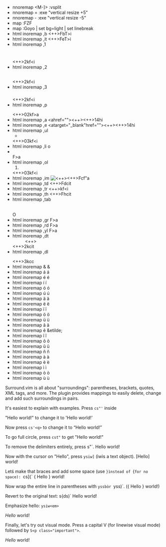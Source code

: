 * nnoremap <M-]> :vsplit<CR>
* nnoremap <silent> <Leader>= :exe "vertical resize +5"<CR>
* nnoremap <silent> <Leader>- :exe "vertical resize -5"<CR>
* map <M-P> :FZF<CR>
* map <M-f> :Goyo \| set bg=light \| set linebreak<CR>
* html inoremap ,b <b></b><Space><++><Esc>FbT>i
* html inoremap ,it <em></em><Space><++><Esc>FeT>i
* html inoremap ,1 <h1></h1><Enter><Enter><++><Esc>2kf<i
* html inoremap ,2 <h2></h2><Enter><Enter><++><Esc>2kf<i
* html inoremap ,3 <h3></h3><Enter><Enter><++><Esc>2kf<i
* html inoremap ,p <p></p><Enter><Enter><++><Esc>02kf>a
* html inoremap ,a <a<Space>href=""><++></a><Space><++><Esc>14hi
* html inoremap ,e <a<Space>target="_blank"<Space>href=""><++></a><Space><++><Esc>14hi
* html inoremap ,ul <ul><Enter><li></li><Enter></ul><Enter><Enter><++><Esc>03kf<i
* html inoremap ,li <Esc>o<li></li><Esc>F>a
* html inoremap ,ol <ol><Enter><li></li><Enter></ol><Enter><Enter><++><Esc>03kf<i
* html inoremap ,im <img src="" alt="<++>"><++><esc>Fcf"a
* html inoremap ,td <td></td><++><Esc>Fdcit
* html inoremap ,tr <tr></tr><Enter><++><Esc>kf<i
* html inoremap ,th <th></th><++><Esc>Fhcit
* html inoremap ,tab <table><Enter></table><Esc>O
* html inoremap ,gr <font color="green"></font><Esc>F>a
* html inoremap ,rd <font color="red"></font><Esc>F>a
* html inoremap ,yl <font color="yellow"></font><Esc>F>a
* html inoremap ,dt <dt></dt><Enter><dd><++></dd><Enter><++><esc>2kcit
* html inoremap ,dl <dl><Enter><Enter></dl><enter><enter><++><esc>3kcc
* html inoremap &<space> &amp;<space>
* html inoremap á &aacute;
* html inoremap é &eacute;
* html inoremap í &iacute;
* html inoremap ó &oacute;
* html inoremap ú &uacute;
* html inoremap ä &auml;
* html inoremap ë &euml;
* html inoremap ï &iuml;
* html inoremap ö &ouml;
* html inoremap ü &uuml;
* html inoremap ã &atilde;
* html inoremap ẽ &etilde;
* html inoremap ĩ &itilde;
* html inoremap õ &otilde;
* html inoremap ũ &utilde;
* html inoremap ñ &ntilde;
* html inoremap à &agrave;
* html inoremap è &egrave;
* html inoremap ì &igrave;
* html inoremap ò &ograve;
* html inoremap ù &ugrave;

Surround.vim is all about "surroundings": parentheses, brackets, quotes,
XML tags, and more.  The plugin provides mappings to easily delete,
change and add such surroundings in pairs.

It's easiest to explain with examples.  Press `cs"'` inside

"Hello world!" to change it to 'Hello world!'

Now press `cs'<q>` to change it to <q>Hello world!</q>

To go full circle, press `cst"` to get "Hello world!"

To remove the delimiters entirely, press s"`. Hello world!

Now with the cursor on "Hello", press `ysiw]` (ìwìs a text object). [Hello] world!

Letś make that braces and add some space (use `}ìnstead of `{`for no space): `cs]{` { Hello } world!

Now wrap the entire line in parentheses with `yssbòr `yss)`. ({ Hello } world!)

Revert to the original text: s{ds)` Hello world!

Emphasize hello: `ysiw<em>`

<em>Hello</em> world!

Finally, let's try out visual mode. Press a capital V (for linewise visual mode) followed by `S<p class="important">`.

<p class="important">
<em>Hello</em> world!
</p>
